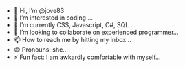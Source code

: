 - 👋 Hi, I’m @jove83
- 👀 I’m interested in coding ...
- 🌱 I’m currently CSS, Javascript, C#, SQL ...
- 💞️ I’m looking to collaborate on experienced programmer...
- 📫 How to reach me by hitting my inbox...
- 😄 Pronouns: she...
- ⚡ Fun fact: I am awkardly comfortable with myself...

<!---
jove83/jove83 is a ✨ special ✨ repository because its `README.md` (this file) appears on your GitHub profile.
You can click the Preview link to take a look at your changes.
--->
